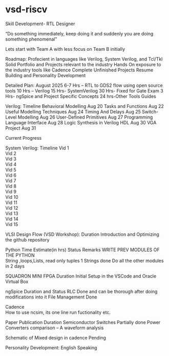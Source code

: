 # vsd-riscv  
Skill Development- RTL Designer			

“Do something immediately, keep doing it and suddenly you are doing something phenomenal”



 



	






Lets start with Team A with less focus on Team B initially

Roadmap:
 	Profecient in languages like Verilog, System Verilog,  and Tcl/Tkl
 	Solid Portfolio and Projects relevant to the industry
 	Hands On exposure to the industry tools like Cadence 
 	Complete Unfinished Projects 
 	Resume Building and Personality Development

Detailed Plan: August 2025
6-7 Hrs – RTL to GDS2 flow using open source tools
10 Hrs – Verilog
15 Hrs- SystemVerilog
30 Hrs-  Fixed for Gate Exam 
3 Hrs- ngSpice and Project Specific Concepts
24 hrs-Other Tools Guides 

 

                                                                                      
Verilog:	Timeline
Behavioral Modelling	Aug 20
Tasks and Functions	Aug 22
Useful Modelling Techniques	Aug 24
Timing And Delays 	Aug 25
Switch-Level Modelling	Aug 26
User-Defined Primitives	Aug 27
Programming Language Interface	Aug 28
Logic Synthesis in Verilog HDL	Aug 30
VGA Project	Aug 31
						
Current Progress <Link>



 




System Verilog:	Timeline
Vid 1  	
Vid 2	
Vid 3	
Vid 4	
Vid 5	
Vid 6	
Vid 7	
Vid 8	
Vid 9	
Vid 10	
Vid 11	
Vid 12	
Vid 13	
Vid 14	
Vid 15	


 


VLSI Design Flow (VSD Workshop):	Duration
Introduction and Optimizing the github repository	
	
	
	
	
	
	
	
	
	
	
	
	
	
	
	
	
	
	
	
	
	
	
	
	
	
	
	
	
	
	
	
	
	
	
	
	



 



Python 	Time Estimate(in hrs)	Status	Remarks
WRITE PREV MODULES OF THE PYTHON			
String ,loops,Lists, read only tuples	1 	Strings done	Do all the other modules in 2 days
			
			
			
			
			
			
			
			
			
			
			
			
			
			
			
			
			
			
			

 

SQUADRON MINI FPGA 	Duration
Initial Setup in the VSCode and Oracle Virtual Box	
	
	
	
	








ngSpice	Duration and Status
RLC	Done and can be thorough after doing modifications into it
File Management	Done
	
	
	


Cadence 	
How to use ncsim, its one line run fuctionality etc.	
	
	
	
	





Paper Publication	Duration
Semiconductor Switches	Partially done
Power Converters comparison – A waveform analysis	
	
	
	
	
	
	
	
	
Schematic of Mixed design in cadence	Pending



Personality Development:
English Speaking 


